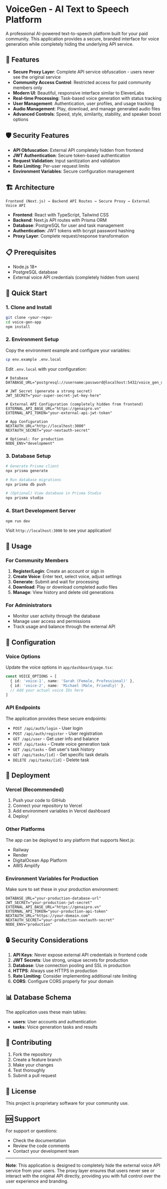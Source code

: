 # VoiceGen - AI Text to Speech Platform

A professional AI-powered text-to-speech platform built for your paid community. This application provides a secure, branded interface for voice generation while completely hiding the underlying API service.

## 🚀 Features

- **Secure Proxy Layer**: Complete API service obfuscation - users never see the original service
- **Community Access Control**: Restricted access for paid community members only
- **Modern UI**: Beautiful, responsive interface similar to ElevenLabs
- **Real-time Processing**: Task-based voice generation with status tracking
- **User Management**: Authentication, user profiles, and usage tracking
- **Audio Management**: Play, download, and manage generated audio files
- **Advanced Controls**: Speed, style, similarity, stability, and speaker boost options

## 🛡️ Security Features

- **API Obfuscation**: External API completely hidden from frontend
- **JWT Authentication**: Secure token-based authentication
- **Request Validation**: Input sanitization and validation
- **Rate Limiting**: Per-user request limits
- **Environment Variables**: Secure configuration management

## 🏗️ Architecture

```
Frontend (Next.js) → Backend API Routes → Secure Proxy → External Voice API
```

- **Frontend**: React with TypeScript, Tailwind CSS
- **Backend**: Next.js API routes with Prisma ORM
- **Database**: PostgreSQL for user and task management
- **Authentication**: JWT tokens with bcrypt password hashing
- **Proxy Layer**: Complete request/response transformation

## 📋 Prerequisites

- Node.js 18+ 
- PostgreSQL database
- External voice API credentials (completely hidden from users)

## 🚀 Quick Start

### 1. Clone and Install

```bash
git clone <your-repo>
cd voice-gen-app
npm install
```

### 2. Environment Setup

Copy the environment example and configure your variables:

```bash
cp env.example .env.local
```

Edit `.env.local` with your configuration:

```env
# Database
DATABASE_URL="postgresql://username:password@localhost:5432/voice_gen_db"

# JWT Secret (generate a strong secret)
JWT_SECRET="your-super-secret-jwt-key-here"

# External API Configuration (completely hidden from frontend)
EXTERNAL_API_BASE_URL="https://genaipro.vn"
EXTERNAL_API_TOKEN="your-external-api-jwt-token"

# App Configuration
NEXTAUTH_URL="http://localhost:3000"
NEXTAUTH_SECRET="your-nextauth-secret"

# Optional: For production
NODE_ENV="development"
```

### 3. Database Setup

```bash
# Generate Prisma client
npx prisma generate

# Run database migrations
npx prisma db push

# (Optional) View database in Prisma Studio
npx prisma studio
```

### 4. Start Development Server

```bash
npm run dev
```

Visit `http://localhost:3000` to see your application!

## 🎯 Usage

### For Community Members

1. **Register/Login**: Create an account or sign in
2. **Create Voice**: Enter text, select voice, adjust settings
3. **Generate**: Submit and wait for processing
4. **Download**: Play or download completed audio files
5. **Manage**: View history and delete old generations

### For Administrators

- Monitor user activity through the database
- Manage user access and permissions
- Track usage and balance through the external API

## 🔧 Configuration

### Voice Options

Update the voice options in `app/dashboard/page.tsx`:

```typescript
const VOICE_OPTIONS = [
  { id: 'voice-1', name: 'Sarah (Female, Professional)' },
  { id: 'voice-2', name: 'Michael (Male, Friendly)' },
  // Add your actual voice IDs here
]
```

### API Endpoints

The application provides these secure endpoints:

- `POST /api/auth/login` - User login
- `POST /api/auth/register` - User registration
- `GET /api/user` - Get user info and balance
- `POST /api/tasks` - Create voice generation task
- `GET /api/tasks` - Get user's task history
- `GET /api/tasks/[id]` - Get specific task details
- `DELETE /api/tasks/[id]` - Delete task

## 🚀 Deployment

### Vercel (Recommended)

1. Push your code to GitHub
2. Connect your repository to Vercel
3. Add environment variables in Vercel dashboard
4. Deploy!

### Other Platforms

The app can be deployed to any platform that supports Next.js:
- Railway
- Render
- DigitalOcean App Platform
- AWS Amplify

### Environment Variables for Production

Make sure to set these in your production environment:

```env
DATABASE_URL="your-production-database-url"
JWT_SECRET="your-production-jwt-secret"
EXTERNAL_API_BASE_URL="https://genaipro.vn"
EXTERNAL_API_TOKEN="your-production-api-token"
NEXTAUTH_URL="https://your-domain.com"
NEXTAUTH_SECRET="your-production-nextauth-secret"
NODE_ENV="production"
```

## 🔒 Security Considerations

1. **API Keys**: Never expose external API credentials in frontend code
2. **JWT Secrets**: Use strong, unique secrets for production
3. **Database**: Use connection pooling and SSL in production
4. **HTTPS**: Always use HTTPS in production
5. **Rate Limiting**: Consider implementing additional rate limiting
6. **CORS**: Configure CORS properly for your domain

## 📊 Database Schema

The application uses these main tables:

- **users**: User accounts and authentication
- **tasks**: Voice generation tasks and results

## 🤝 Contributing

1. Fork the repository
2. Create a feature branch
3. Make your changes
4. Test thoroughly
5. Submit a pull request

## 📝 License

This project is proprietary software for your community use.

## 🆘 Support

For support or questions:
- Check the documentation
- Review the code comments
- Contact your development team

---

**Note**: This application is designed to completely hide the external voice API service from your users. The proxy layer ensures that users never see or interact with the original API directly, providing you with full control over the user experience and branding.
